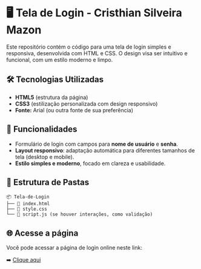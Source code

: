 # 🖥️ Tela de Login - Cristhian Silveira Mazon

Este repositório contém o código para uma tela de login simples e responsiva, desenvolvida com HTML e CSS. O design visa ser intuitivo e funcional, com um estilo moderno e limpo.

## 🛠️ Tecnologias Utilizadas

- **HTML5** (estrutura da página)
- **CSS3** (estilização personalizada com design responsivo)
- **Fonte:** Arial (ou outra fonte de sua preferência)

## 🎯 Funcionalidades

- Formulário de login com campos para **nome de usuário** e **senha**.
- **Layout responsivo**: adaptação automática para diferentes tamanhos de tela (desktop e mobile).
- **Estilo simples e moderno**, focado em clareza e usabilidade.

## 📁 Estrutura de Pastas

```text
📦 Tela-de-Login
├── 📄 index.html
├── 📄 style.css
└── 📄 script.js (se houver interações, como validação)
```

## 🌐 Acesse a página

Você pode acessar a página de login online neste link:

➡️ <a href="https://cristhianmazon.github.io/Login/" target="_blank" rel="noopener noreferrer">Clique aqui</a>

